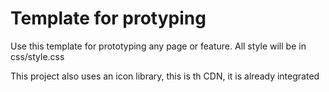 <h1>Template for protyping </h1>

<p>Use this template for prototyping any page or feature. All style will be in css/style.css</p>
<p>This project also uses an icon library, this is th CDN, it is already integrated</p>
<code><script nomodule src="https://unpkg.com/ionicons@5.5.2/dist/ionicons/ionicons.js"></script>
</code>